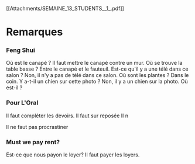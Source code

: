 [[Attachments/SEMAINE_13_STUDENTS__1_.pdf]]
# Remarques
### Feng Shui
Où est le canapé ? Il faut mettre le canapé contre un mur.
Où se trouve la table basse ? Entre le canapé et le fauteuil.
Est-ce qu'il y a une télé dans ce salon ? Non, il n'y a pas de télé dans ce salon.
Où sont les plantes ? Dans le coin.
Y a-t-il un chien sur cette photo ? Non, il y a un chien sur la photo.
Où est-il ? 

### Pour L'Oral
Il faut compléter les devoirs.
Il faut sur reposée
Il n

Il ne faut pas procrastiner 

### Must we pay rent?
Est-ce que nous payon le loyer?
Il faut payer les loyers.